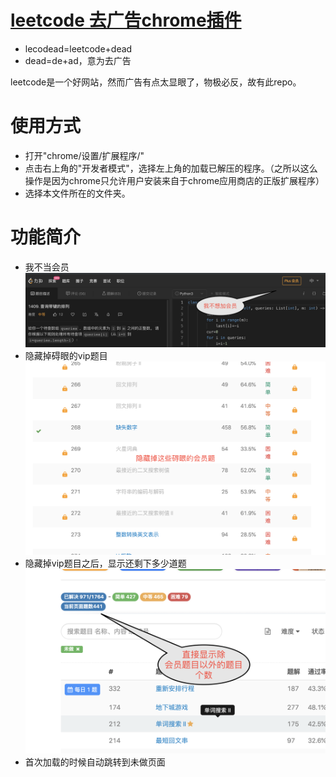 # [leetcode 去广告chrome插件](https://github.com/weiyinfu/lecodead)

* lecodead=leetcode+dead
* dead=de+ad，意为去广告

leetcode是一个好网站，然而广告有点太显眼了，物极必反，故有此repo。

# 使用方式
* 打开"chrome/设置/扩展程序/"
* 点击右上角的"开发者模式"，选择左上角的加载已解压的程序。（之所以这么操作是因为chrome只允许用户安装来自于chrome应用商店的正版扩展程序）
* 选择本文件所在的文件夹。

# 功能简介
* 我不当会员
![我不当会员](img/no-member.png)
* 隐藏掉碍眼的vip题目
![隐藏vip题目](img/hide-vip-problem.png)
* 隐藏掉vip题目之后，显示还剩下多少道题
![显示还剩下多少道题](img/show-count.png)
* 首次加载的时候自动跳转到未做页面

